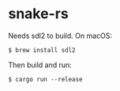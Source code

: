 # snake-rs

Needs sdl2 to build. On macOS:

    $ brew install sdl2


Then build and run:

    $ cargo run --release
